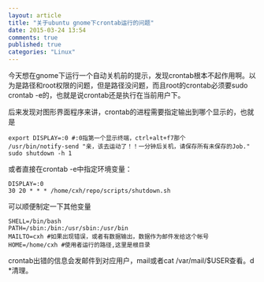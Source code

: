 ```yaml
---
layout: article
title: "关于ubuntu gnome下crontab运行的问题"
date: 2015-03-24 13:54
comments: true
published: true
categories: "Linux"
---
```


  今天想在gnome下运行一个自动关机前的提示，发现crontab根本不起作用啊。以为是路径和root权限的问题，但是路径没问题，而且root的crontab必须要sudo crontab -e的，也就是说crontab还是执行在当前用户下。

  后来发现对图形界面程序来讲，crontab的进程需要指定输出到哪个显示的，也就是

   	export DISPLAY=:0 #:0指第一个显示终端，ctrl+alt+f7那个
	/usr/bin/notify-send "亲，该去运动了！！一分钟后关机，请保存所有未保存的Job."
	sudo shutdown -h 1


  或者直接在crontab -e中指定环境变量：

   	DISPLAY=:0
	30 20 * * * /home/cxh/repo/scripts/shutdown.sh

  可以顺便制定一下其他变量

	SHELL=/bin/bash
	PATH=/sbin:/bin:/usr/sbin:/usr/bin
	MAILTO=cxh #如果出现错误，或者有数据输出，数据作为邮件发给这个帐号
	HOME=/home/cxh #使用者运行的路径,这里是根目录

  crontab出错的信息会发邮件到对应用户，mail或者cat /var/mail/$USER查看。d *清理。

